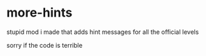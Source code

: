 # more-hints
stupid mod i made that adds hint messages for all the official levels

sorry if the code is terrible
